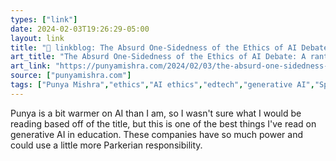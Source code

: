 ```yaml
---
types: ["link"]
date: 2024-02-03T19:26:29-05:00
layout: link
title: "🔗 linkblog: The Absurd One-Sidedness of the Ethics of AI Debate: A rant | Punya Mishra's Web'"
art_title: "The Absurd One-Sidedness of the Ethics of AI Debate: A rant | Punya Mishra's Web"
art_link: "https://punyamishra.com/2024/02/03/the-absurd-one-sidedness-of-the-ethics-of-ai-debate-a-mini-rant/?utm_source=rss&utm_medium=rss&utm_campaign=the-absurd-one-sidedness-of-the-ethics-of-ai-debate-a-mini-rant"
source: ["punyamishra.com"]
tags: ["Punya Mishra","ethics","AI ethics","edtech","generative AI","Spider-Man","great power great responsibility"]
---
```

Punya is a bit warmer on AI than I am, so I wasn't sure what I would be reading based off of the title, but this is one of the best things I've read on generative AI in education. These companies have so much power and could use a little more Parkerian responsibility.
